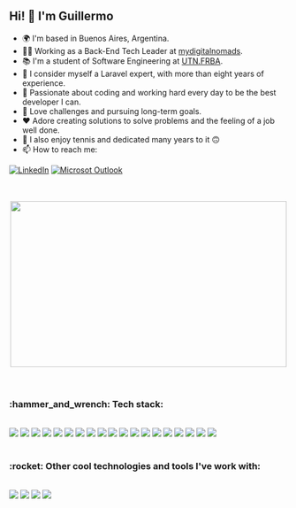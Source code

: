 ## Hi! 👋 I'm Guillermo 

- 🌍  I'm based in Buenos Aires, Argentina.
- 👨‍💻 Working as a Back-End Tech Leader at [mydigitalnomads](https://mydigitalnomads.co.uk/).
- 📚 I'm a student of Software Engineering at [UTN.FRBA](https://www.frba.utn.edu.ar/).
- 🧠 I consider myself a Laravel expert, with more than eight years of experience.
- 🌱 Passionate about coding and working hard every day to be the best developer I can.
- :muscle: Love challenges and pursuing long-term goals.
- :heart: Adore creating solutions to solve problems and the feeling of a job well done.
- :tennis: I also enjoy tennis and dedicated many years to it :upside_down_face:
- 📫 How to reach me:    

[![LinkedIn](https://img.shields.io/badge/linkedin-%230077B5.svg?style=for-the-badge&logo=linkedin&logoColor=white)](https://www.linkedin.com/in/guillermo-felipetti-1953361a0/)
[![Microsot Outlook](https://img.shields.io/badge/Microsoft_Outlook-0078D4?style=for-the-badge&logo=microsoft-outlook&logoColor=white)](mailto:guill388@hotmail.com)

<br />
<br />

<div align="center"><img width="500px" height="300px" src="https://media3.giphy.com/media/bAQH7WXKqtIBrPs7sR/giphy.gif?cid=790b7611f62074456571d1fe389badde2b423e444f8d2067&rid=giphy.gif&ct=g" /></div>

<br />
<br />

<div>
 <h3>:hammer_and_wrench: Tech stack: </h3> 
 <br />
 
  <img src="https://img.shields.io/badge/PHP-777BB4?style=for-the-badge&logo=php&logoColor=white" />
  <img src="https://img.shields.io/badge/Laravel-FF2D20?style=for-the-badge&logo=laravel&logoColor=white" />
  <img src="https://img.shields.io/badge/Vue.js-35495E?style=for-the-badge&logo=vuedotjs&logoColor=4FC08D"/>
  <img src="https://img.shields.io/badge/livewire-4e56a6?style=for-the-badge&logo=livewire&logoColor=white"/>
  <img src="https://img.shields.io/badge/GraphQl-E10098?style=for-the-badge&logo=graphql&logoColor=white" />
  <img src="https://img.shields.io/badge/SQL-3776AB?style=for-the-badge&logo=mysql&logoColor=white" />
  <img src="https://img.shields.io/badge/MongoDB-4EA94B?style=for-the-badge&logo=mongodb&logoColor=white" />
  <img src="https://img.shields.io/badge/redis-%23DD0031.svg?&style=for-the-badge&logo=redis&logoColor=white" />
  <img src="https://img.shields.io/badge/Nginx-009639?style=for-the-badge&logo=nginx&logoColor=white"/>
  <img src="https://img.shields.io/badge/Xampp-F37623?style=for-the-badge&logo=xampp&logoColor=white"/>
  <img src="https://img.shields.io/badge/Docker-2CA5E0?style=for-the-badge&logo=docker&logoColor=white" />
  <img src="https://img.shields.io/badge/GitHub_Actions-2088FF?style=for-the-badge&logo=github-actions&logoColor=white" />
  <img src="https://img.shields.io/badge/Amazon_AWS-FF9900?style=for-the-badge&logo=amazonaws&logoColor=white" />
  <img src="https://img.shields.io/badge/JavaScript-323330?style=for-the-badge&logo=javascript&logoColor=F7DF1E" />
  <img src="https://img.shields.io/badge/jQuery-0769AD?style=for-the-badge&logo=jquery&logoColor=white"/>
  <img src="https://img.shields.io/badge/GIT-E44C30?style=for-the-badge&logo=git&logoColor=white" />
  <img src="https://img.shields.io/badge/Bitbucket-0747a6?style=for-the-badge&logo=bitbucket&logoColor=white"/>
  <img src="https://img.shields.io/badge/Linux-FCC624?style=for-the-badge&logo=linux&logoColor=black"/>
  <img src="http://img.shields.io/badge/-PHPStorm-181717?style=for-the-badge&logo=phpstorm&logoColor=white"/>
  
 <br/>
 <br/>
 
 <h3>:rocket: Other cool technologies and tools I've work with: </h3> 
 
 <br/>
 
 <img src="https://img.shields.io/badge/React-20232A?style=for-the-badge&logo=react&logoColor=61DAFB"/>
 <img src="https://img.shields.io/badge/C-00599C?style=for-the-badge&logo=c&logoColor=white"/>
 <img src="https://img.shields.io/badge/C%2B%2B-00599C?style=for-the-badge&logo=c%2B%2B&logoColor=white"/>
 <img src="https://img.shields.io/badge/Haskell-5D4F85?style=for-the-badge&logo=haskell&logoColor=white" />
  
 <br />
 <br />
 
</div>
